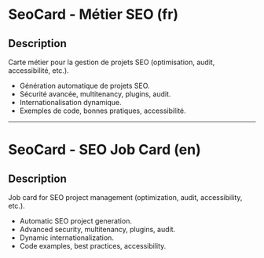 # SeoCard - Métier SEO (fr)

## Description
Carte métier pour la gestion de projets SEO (optimisation, audit, accessibilité, etc.).

- Génération automatique de projets SEO.
- Sécurité avancée, multitenancy, plugins, audit.
- Internationalisation dynamique.
- Exemples de code, bonnes pratiques, accessibilité.

---

# SeoCard - SEO Job Card (en)

## Description
Job card for SEO project management (optimization, audit, accessibility, etc.).

- Automatic SEO project generation.
- Advanced security, multitenancy, plugins, audit.
- Dynamic internationalization.
- Code examples, best practices, accessibility.
